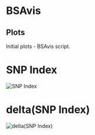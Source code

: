 # BSAvis
## Plots
Initial plots - BSAvis script.

# SNP Index
![SNP Index](./single_plots/snp_index.png)

# delta(SNP Index)
![delta(SNP Index)](./single_plots/delta_snp.png)

